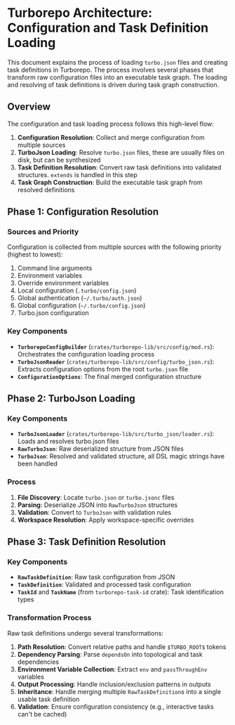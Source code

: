 # Turborepo Architecture: Configuration and Task Definition Loading

This document explains the process of loading `turbo.json` files and creating task definitions in Turborepo.
The process involves several phases that transform raw configuration files into an executable task graph.
The loading and resolving of task definitions is driven during task graph construction.

## Overview

The configuration and task loading process follows this high-level flow:

1. **Configuration Resolution**: Collect and merge configuration from multiple sources
2. **TurboJson Loading**: Resolve `turbo.json` files, these are usually files on disk, but can be synthesized
3. **Task Definition Resolution**: Convert raw task definitions into validated structures. `extends` is handled in this step
4. **Task Graph Construction**: Build the executable task graph from resolved definitions

## Phase 1: Configuration Resolution

### Sources and Priority

Configuration is collected from multiple sources with the following priority (highest to lowest):

1. Command line arguments
2. Environment variables
3. Override environment variables
4. Local configuration (`.turbo/config.json`)
5. Global authentication (`~/.turbo/auth.json`)
6. Global configuration (`~/.turbo/config.json`)
7. Turbo.json configuration

### Key Components

- **`TurborepoConfigBuilder`** (`crates/turborepo-lib/src/config/mod.rs`): Orchestrates the configuration loading process
- **`TurboJsonReader`** (`crates/turborepo-lib/src/config/turbo_json.rs`): Extracts configuration options from the root `turbo.json` file
- **`ConfigurationOptions`**: The final merged configuration structure

## Phase 2: TurboJson Loading

### Key Components

- **`TurboJsonLoader`** (`crates/turborepo-lib/src/turbo_json/loader.rs`): Loads and resolves turbo.json files
- **`RawTurboJson`**: Raw deserialized structure from JSON files
- **`TurboJson`**: Resolved and validated structure, all DSL magic strings have been handled

### Process

1. **File Discovery**: Locate `turbo.json` or `turbo.jsonc` files
2. **Parsing**: Deserialize JSON into `RawTurboJson` structures
3. **Validation**: Convert to `TurboJson` with validation rules
4. **Workspace Resolution**: Apply workspace-specific overrides

## Phase 3: Task Definition Resolution

### Key Components

- **`RawTaskDefinition`**: Raw task configuration from JSON
- **`TaskDefinition`**: Validated and processed task configuration
- **`TaskId`** and **`TaskName`** (from `turborepo-task-id` crate): Task identification types

### Transformation Process

Raw task definitions undergo several transformations:

1. **Path Resolution**: Convert relative paths and handle `$TURBO_ROOT$` tokens
2. **Dependency Parsing**: Parse `dependsOn` into topological and task dependencies
3. **Environment Variable Collection**: Extract `env` and `passThroughEnv` variables
4. **Output Processing**: Handle inclusion/exclusion patterns in outputs
5. **Inheritance**: Handle merging multiple `RawTaskDefinition`s into a single usable task definition
6. **Validation**: Ensure configuration consistency (e.g., interactive tasks can't be cached)
